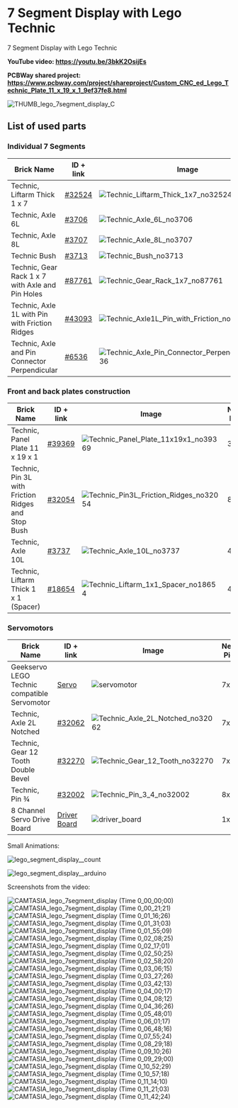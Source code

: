 # 7 Segment Display with Lego Technic
7 Segment Display with Lego Technic


**YouTube video: https://youtu.be/3bkK2OsijEs**

**PCBWay shared project: https://www.pcbway.com/project/shareproject/Custom_CNC_ed_Lego_Technic_Plate_11_x_19_x_1_9ef37fe8.html**

![THUMB_lego_7segment_display_C](https://github.com/user-attachments/assets/62e29db8-b9c8-4434-9bd0-75fb3cae5f79)





## List of used parts
### Individual 7 Segments

Brick Name| ID + link| Image| Needed Pieces
---| ---| ---| ---
Technic, Liftarm Thick 1 x 7| [#32524](https://s.click.aliexpress.com/e/_okf9dji) | ![Technic_Liftarm_Thick_1x7_no32524](https://github.com/user-attachments/assets/d527d59f-296e-4253-ad35-36c17eaa86fe) | 7x
Technic, Axle 6L| [#3706](https://s.click.aliexpress.com/e/_oEN1vfw) | ![Technic_Axle_6L_no3706](https://github.com/user-attachments/assets/6a1c55a8-373a-472e-84c4-c977235eab63) | 35x
Technic, Axle 8L| [#3707](https://s.click.aliexpress.com/e/_oEN1vfw) | ![Technic_Axle_8L_no3707](https://github.com/user-attachments/assets/46074cf8-8d1e-4bb8-886b-c97d691fd551) | 14x
Technic Bush | [#3713](https://s.click.aliexpress.com/e/_omqSjFi) | ![Technic_Bush_no3713](https://github.com/user-attachments/assets/2c87a561-a6ba-47eb-add1-6509f9873698) | 98x
Technic, Gear Rack 1 x 7 with Axle and Pin Holes| [#87761](https://s.click.aliexpress.com/e/_oCeIQcC) | ![Technic_Gear_Rack_1x7_no87761](https://github.com/user-attachments/assets/d8ee3d64-29ce-47fa-ac4c-e7f1a49103ca) | 7x
Technic, Axle 1L with Pin with Friction Ridges | [#43093](https://s.click.aliexpress.com/e/_oE33PAo) |  ![Technic_Axle1L_Pin_with_Friction_no43093](https://github.com/user-attachments/assets/21a1ea7d-d41e-4b88-b9d7-e9c1fdfc79ba)| 14x
Technic, Axle and Pin Connector Perpendicular | [#6536](https://s.click.aliexpress.com/e/_oB7wGza) | ![Technic_Axle_Pin_Connector_Perpendicular_no6536](https://github.com/user-attachments/assets/e34dd20f-a827-4291-851a-f01afb886298) | 14x

### Front and back plates construction

Brick Name| ID + link| Image| Needed Pieces
---| ---| ---| ---
Technic, Panel Plate 11 x 19 x 1| [#39369](https://s.click.aliexpress.com/e/_opoyn1Q) | ![Technic_Panel_Plate_11x19x1_no39369](https://github.com/user-attachments/assets/d511b245-471f-4c92-8be4-9506e73eabf6) | 3x
Technic, Pin 3L with Friction Ridges and Stop Bush| [#32054](https://s.click.aliexpress.com/e/_oneqVgG) |  ![Technic_Pin3L_Friction_Ridges_no32054](https://github.com/user-attachments/assets/6584e697-4107-4e37-be3e-6f9a9f868440)| 8x 
Technic, Axle 10L | [#3737](https://s.click.aliexpress.com/e/_oEoPK28) | ![Technic_Axle_10L_no3737](https://github.com/user-attachments/assets/3802855a-83cc-4b44-9fd8-c7a7a369d731) | 4x
Technic, Liftarm Thick 1 x 1 (Spacer)| [#18654](https://s.click.aliexpress.com/e/_oEkKj0y) | ![Technic_Liftarm_1x1_Spacer_no18654](https://github.com/user-attachments/assets/c5740052-3bf3-4781-9cbe-1b5b74313d5f) | 4x

### Servomotors
Brick Name| ID + link| Image| Needed Pieces
---| ---| ---| ---
Geekservo LEGO Technic compatible Servomotor | [Servo](https://s.click.aliexpress.com/e/_oFGMx3T) | ![servomotor](https://github.com/user-attachments/assets/0cc2985a-a644-4fdd-88ec-3c0901a66d05) | 7x
Technic, Axle 2L Notched | [#32062](https://s.click.aliexpress.com/e/_om3nCWC) | ![Technic_Axle_2L_Notched_no32062](https://github.com/user-attachments/assets/f26ebace-cc82-4130-bea8-0608afe9e89a) | 7x
Technic, Gear 12 Tooth Double Bevel | [#32270](https://s.click.aliexpress.com/e/_oDDiuQg) | ![Technic_Gear_12_Tooth_no32270](https://github.com/user-attachments/assets/84b8644a-895d-4275-b85e-7164e45ea47b) | 7x
Technic, Pin ¾ | [#32002](https://s.click.aliexpress.com/e/_on4gZs0) | ![Technic_Pin_3_4_no32002](https://github.com/user-attachments/assets/0392bf68-1ef2-43b5-9394-cbcd5d57f429) | 8x
8 Channel Servo Drive Board| [Driver Board](https://s.click.aliexpress.com/e/_omSrsfP) | ![driver_board](https://github.com/user-attachments/assets/5fcdf222-df07-4d01-be90-adb5f85ddc7b) | 1x


Small Animations:

![lego_segment_display__count](https://github.com/user-attachments/assets/ae5c001c-84fa-4479-b227-c3d59095673f)

![lego_segment_display__arduino](https://github.com/user-attachments/assets/4418187b-c110-41af-911e-0600f8aced10)



Screenshots from the video:

![CAMTASIA_lego_7segment_display (Time 0_00_00;00)](https://github.com/user-attachments/assets/b4548e3e-2d29-4560-879e-0de2750506e8)
![CAMTASIA_lego_7segment_display (Time 0_00_21;21)](https://github.com/user-attachments/assets/913435ff-bcda-4878-accc-575f40e14ad2)
![CAMTASIA_lego_7segment_display (Time 0_01_16;26)](https://github.com/user-attachments/assets/e20279bb-fe74-4ab5-bafa-1f653c51daa2)
![CAMTASIA_lego_7segment_display (Time 0_01_31;03)](https://github.com/user-attachments/assets/d3f15cbb-102f-4e16-bf45-37c998906729)
![CAMTASIA_lego_7segment_display (Time 0_01_55;09)](https://github.com/user-attachments/assets/6c5a832c-2bce-4e05-94c4-94e5fbf9943f)
![CAMTASIA_lego_7segment_display (Time 0_02_08;25)](https://github.com/user-attachments/assets/668e0162-0911-42b7-8f26-b38054770faa)
![CAMTASIA_lego_7segment_display (Time 0_02_17;01)](https://github.com/user-attachments/assets/9211763d-6f5d-48bd-a13b-b033fc717567)
![CAMTASIA_lego_7segment_display (Time 0_02_50;25)](https://github.com/user-attachments/assets/5e72fe6f-7f3b-4220-b104-076d9c34aab8)
![CAMTASIA_lego_7segment_display (Time 0_02_58;20)](https://github.com/user-attachments/assets/8d497272-c5b1-4faa-bb73-0d5b0408d563)
![CAMTASIA_lego_7segment_display (Time 0_03_06;15)](https://github.com/user-attachments/assets/b9be16ff-1b51-42d8-bb2e-fae69d21409b)
![CAMTASIA_lego_7segment_display (Time 0_03_27;26)](https://github.com/user-attachments/assets/2e8196cb-d94c-4456-bf7e-af6243b14130)
![CAMTASIA_lego_7segment_display (Time 0_03_42;13)](https://github.com/user-attachments/assets/38874005-77a5-44a3-84b5-5e5e8ee5092a)
![CAMTASIA_lego_7segment_display (Time 0_04_00;17)](https://github.com/user-attachments/assets/481ea61b-cab0-4b5b-898b-2af97f7c521d)
![CAMTASIA_lego_7segment_display (Time 0_04_08;12)](https://github.com/user-attachments/assets/6bbe4793-b595-4ce7-b141-9e5e62912ba2)
![CAMTASIA_lego_7segment_display (Time 0_04_36;26)](https://github.com/user-attachments/assets/73108532-e395-41bd-b13d-4bd043bd62af)
![CAMTASIA_lego_7segment_display (Time 0_05_48;01)](https://github.com/user-attachments/assets/a9fbed11-f277-451e-8e4b-988fd5b28ac1)
![CAMTASIA_lego_7segment_display (Time 0_06_01;17)](https://github.com/user-attachments/assets/10853c21-7de0-4109-a1e1-914a8ae559e7)
![CAMTASIA_lego_7segment_display (Time 0_06_48;16)](https://github.com/user-attachments/assets/723df80e-a4f3-4f8d-940e-08b269e0ea46)
![CAMTASIA_lego_7segment_display (Time 0_07_55;24)](https://github.com/user-attachments/assets/c9b08bb5-75f9-4c7e-b3bc-dc1c13e431f9)
![CAMTASIA_lego_7segment_display (Time 0_08_29;18)](https://github.com/user-attachments/assets/2b0771f2-d610-4eec-8994-c6846835a1db)
![CAMTASIA_lego_7segment_display (Time 0_09_10;26)](https://github.com/user-attachments/assets/561b1a18-81ba-4fa1-b477-9661037ff6c0)
![CAMTASIA_lego_7segment_display (Time 0_09_29;00)](https://github.com/user-attachments/assets/e8f6f4a1-f982-40f4-923f-d06d868a58df)
![CAMTASIA_lego_7segment_display (Time 0_10_52;29)](https://github.com/user-attachments/assets/d85de195-679e-4665-bd15-32d541976804)
![CAMTASIA_lego_7segment_display (Time 0_10_57;18)](https://github.com/user-attachments/assets/51e13a03-65ca-4b20-9ffe-12291c85b8b0)
![CAMTASIA_lego_7segment_display (Time 0_11_14;10)](https://github.com/user-attachments/assets/5cb06723-a89e-4423-a8cf-f64d23ad33b0)
![CAMTASIA_lego_7segment_display (Time 0_11_21;03)](https://github.com/user-attachments/assets/a62a08b5-3389-4a36-bd43-70648d5887ee)
![CAMTASIA_lego_7segment_display (Time 0_11_42;24)](https://github.com/user-attachments/assets/1631bb22-33de-4288-a08d-35ed608a3e5e)
